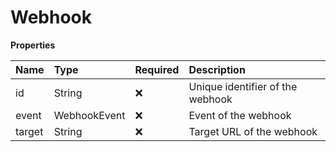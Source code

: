 # Webhook

**Properties**

| Name   | Type         | Required | Description                      |
| :----- | :----------- | :------- | :------------------------------- |
| id     | String       | ❌       | Unique identifier of the webhook |
| event  | WebhookEvent | ❌       | Event of the webhook             |
| target | String       | ❌       | Target URL of the webhook        |
